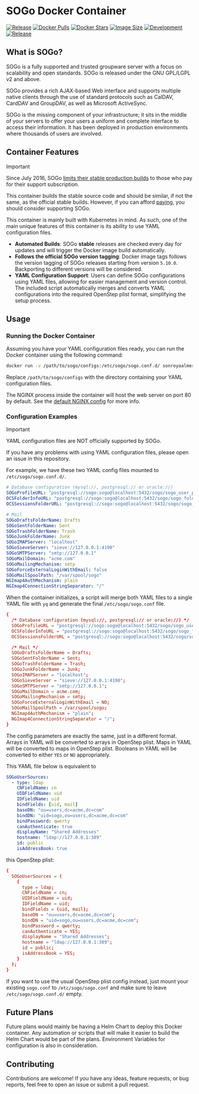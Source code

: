 # SOGo Docker Container
[![Release](https://img.shields.io/github/v/release/sonroyaalmerol/docker-sogo)](https://github.com/sonroyaalmerol/docker-sogo/releases)
[![Docker Pulls](https://img.shields.io/docker/pulls/sonroyaalmerol/docker-sogo)](https://hub.docker.com/r/sonroyaalmerol/docker-sogo)
[![Docker Stars](https://img.shields.io/docker/stars/sonroyaalmerol/docker-sogo)](https://hub.docker.com/r/sonroyaalmerol/docker-sogo)
[![Image Size](https://img.shields.io/docker/image-size/sonroyaalmerol/docker-sogo/latest)](https://hub.docker.com/r/sonroyaalmerol/docker-sogo/tags)
[![Development](https://github.com/sonroyaalmerol/docker-sogo/actions/workflows/develop.yml/badge.svg)](https://github.com/sonroyaalmerol/docker-sogo/actions/workflows/develop.yml)
[![Release](https://github.com/sonroyaalmerol/docker-sogo/actions/workflows/release.yml/badge.svg)](https://github.com/sonroyaalmerol/docker-sogo/actions/workflows/release.yml)

## What is SOGo?

SOGo is a fully supported and trusted groupware server with a focus on scalability and open standards. SOGo is released under the GNU GPL/LGPL v2 and above.

SOGo provides a rich AJAX-based Web interface and supports multiple native clients through the use of standard protocols such as CalDAV, CardDAV and GroupDAV, as well as Microsoft ActiveSync.

SOGo is the missing component of your infrastructure; it sits in the middle of your servers to offer your users a uniform and complete interface to access their information. It has been deployed in production environments where thousands of users are involved.

## Container Features

> [!IMPORTANT]
> Since July 2016, SOGo [limits their stable production builds](https://www.sogo.nu/news/2016/sogo-package-repositories.html) to those who pay for their support subscription.
>
> This container builds the stable source code and should be similar, if not the same, as the official stable builds. However, if you can afford [paying](https://www.sogo.nu/commercial.html), you should consider supporting SOGo.

This container is mainly built with Kubernetes in mind. As such, one of the main unique features of this container is its ability to use YAML configuration files. 

- **Automated Builds**: SOGo **stable** releases are checked every day for updates and will trigger the Docker image build automatically.
- **Follows the official SOGo version tagging**: Docker image tags follows the version tagging of SOGo releases starting from version `5.10.0`. Backporting to different versions will be considered.
- **YAML Configuration Support**: Users can define SOGo configurations using YAML files, allowing for easier management and version control. The included script automatically merges and converts YAML configurations into the required OpenStep plist format, simplifying the setup process.

## Usage

### Running the Docker Container

Assuming you have your YAML configuration files ready, you can run the Docker container using the following command:

```bash
docker run -v /path/to/sogo/configs:/etc/sogo/sogo.conf.d/ sonroyaalmerol/docker-sogo
```

Replace `/path/to/sogo/configs` with the directory containing your YAML configuration files.

The NGINX process inside the container will host the web server on port 80 by default. See the [default NGINX config](https://github.com/sonroyaalmerol/docker-sogo/blob/main/default-configs/nginx.conf) for more info.

### Configuration Examples

> [!IMPORTANT]
> YAML configuration files are NOT officially supported by SOGo.
>
> If you have any problems with using YAML configuration files, please open an issue in this repository.

For example, we have these two YAML config files mounted to `/etc/sogo/sogo.conf.d/`.

```yaml filename="database.yaml"
# Database configuration (mysql://, postgresql:// or oracle://)
SOGoProfileURL: "postgresql://sogo:sogo@localhost:5432/sogo/sogo_user_profile"
OCSFolderInfoURL: "postgresql://sogo:sogo@localhost:5432/sogo/sogo_folder_info"
OCSSessionsFolderURL: "postgresql://sogo:sogo@localhost:5432/sogo/sogo_sessions_folder"
```

```yaml filename="mail.yaml"
# Mail
SOGoDraftsFolderName: Drafts
SOGoSentFolderName: Sent
SOGoTrashFolderName: Trash
SOGoJunkFolderName: Junk
SOGoIMAPServer: "localhost"
SOGoSieveServer: "sieve://127.0.0.1:4190"
SOGoSMTPServer: "smtp://127.0.0.1"
SOGoMailDomain: "acme.com"
SOGoMailingMechanism: smtp
SOGoForceExternalLoginWithEmail: false
SOGoMailSpoolPath: "/var/spool/sogo"
NGImap4AuthMechanism: plain
NGImap4ConnectionStringSeparator: "/"
```

When the container initializes, a script will merge both YAML files to a single YAML file with `yq` and generate the final `/etc/sogo/sogo.conf` file.

```conf filename="sogo.conf"
{
  /* Database configuration (mysql://, postgresql:// or oracle://) */
  SOGoProfileURL = "postgresql://sogo:sogo@localhost:5432/sogo/sogo_user_profile";
  OCSFolderInfoURL = "postgresql://sogo:sogo@localhost:5432/sogo/sogo_folder_info";
  OCSSessionsFolderURL = "postgresql://sogo:sogo@localhost:5432/sogo/sogo_sessions_folder";

  /* Mail */
  SOGoDraftsFolderName = Drafts;
  SOGoSentFolderName = Sent;
  SOGoTrashFolderName = Trash;
  SOGoJunkFolderName = Junk;
  SOGoIMAPServer = "localhost";
  SOGoSieveServer = "sieve://127.0.0.1:4190";
  SOGoSMTPServer = "smtp://127.0.0.1";
  SOGoMailDomain = acme.com;
  SOGoMailingMechanism = smtp;
  SOGoForceExternalLoginWithEmail = NO;
  SOGoMailSpoolPath = /var/spool/sogo;
  NGImap4AuthMechanism = "plain";
  NGImap4ConnectionStringSeparator = "/";
}
```

The config parameters are exactly the same, just in a different format. Arrays in YAML will be converted to arrays in OpenStep plist. Maps in YAML will be converted to maps in OpenStep plist. Booleans in YAML will be converted to either `YES` or `NO` appropriately.

This YAML file below is equivalent to
```yaml
SOGoUserSources:
  - type: ldap
    CNFieldName: cn
    UIDFieldName: uid
    IDFieldName: uid
    bindFields: [uid, mail]
    baseDN: "ou=users,dc=acme,dc=com"
    bindDN: "uid=sogo,ou=users,dc=acme,dc=com"
    bindPassword: qwerty
    canAuthenticate: true
    displayName: "Shared Addresses"
    hostname: "ldap://127.0.0.1:389"
    id: public
    isAddressBook: true
```

this OpenStep plist:
```conf
{
  SOGoUserSources = (
    {
      type = ldap;
      CNFieldName = cn;
      UIDFieldName = uid;
      IDFieldName = uid;
      bindFields = (uid, mail);
      baseDN = "ou=users,dc=acme,dc=com";
      bindDN = "uid=sogo,ou=users,dc=acme,dc=com";
      bindPassword = qwerty;
      canAuthenticate = YES;
      displayName = "Shared Addresses";
      hostname = "ldap://127.0.0.1:389";
      id = public;
      isAddressBook = YES;
    }
  );
}
```

If you want to use the usual OpenStep plist config instead, just mount your existing `sogo.conf` to `/etc/sogo/sogo.conf` and make sure to leave `/etc/sogo/sogo.conf.d/` empty.

## Future Plans

Future plans would mainly be having a Helm Chart to deploy this Docker container. Any automation or scripts that will make it easier to build the Helm Chart would be part of the plans. Environment Variables for configuration is also in consideration.

## Contributing

Contributions are welcome! If you have any ideas, feature requests, or bug reports, feel free to open an issue or submit a pull request.
